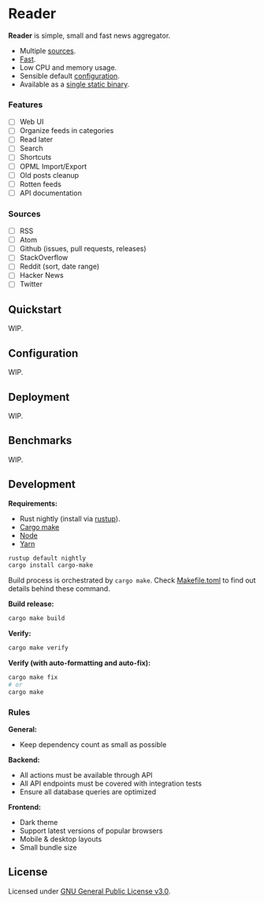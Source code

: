 Reader
======

**Reader** is simple, small and fast news aggregator.

* Multiple [sources](#sources).
* [Fast](#benchmarks).
* Low CPU and memory usage.
* Sensible default [configuration](#configuration).
* Available as a [single static binary](#deployment).

### Features

- [ ] Web UI
- [ ] Organize feeds in categories
- [ ] Read later
- [ ] Search
- [ ] Shortcuts
- [ ] OPML Import/Export
- [ ] Old posts cleanup
- [ ] Rotten feeds
- [ ] API documentation

### Sources

- [ ] RSS
- [ ] Atom
- [ ] Github (issues, pull requests, releases)
- [ ] StackOverflow
- [ ] Reddit (sort, date range)
- [ ] Hacker News
- [ ] Twitter

## Quickstart

WIP.

## Configuration

WIP.

## Deployment

WIP.

## Benchmarks

WIP.

## Development

**Requirements:**

* Rust nightly (install via [rustup](https://rustup.rs/)).
* [Cargo make](https://github.com/sagiegurari/cargo-make)
* [Node](https://nodejs.org)
* [Yarn](https://yarnpkg.com)

```sh
rustup default nightly
cargo install cargo-make
```

Build process is orchestrated by `cargo make`.
Check [Makefile.toml](./Makefile.toml) to find out details behind these command.

**Build release:**

```sh
cargo make build
```

**Verify:**

```sh
cargo make verify
```

**Verify (with auto-formatting and auto-fix):**

```sh
cargo make fix
# or
cargo make
```

### Rules

**General:**

* Keep dependency count as small as possible

**Backend:**

* All actions must be available through API
* All API endpoints must be covered with integration tests
* Ensure all database queries are optimized 

**Frontend:**

* Dark theme
* Support latest versions of popular browsers
* Mobile & desktop layouts
* Small bundle size

## License

Licensed under [GNU General Public License v3.0](https://github.com/FylmTM/Reader/blob/master/LICENSE).
